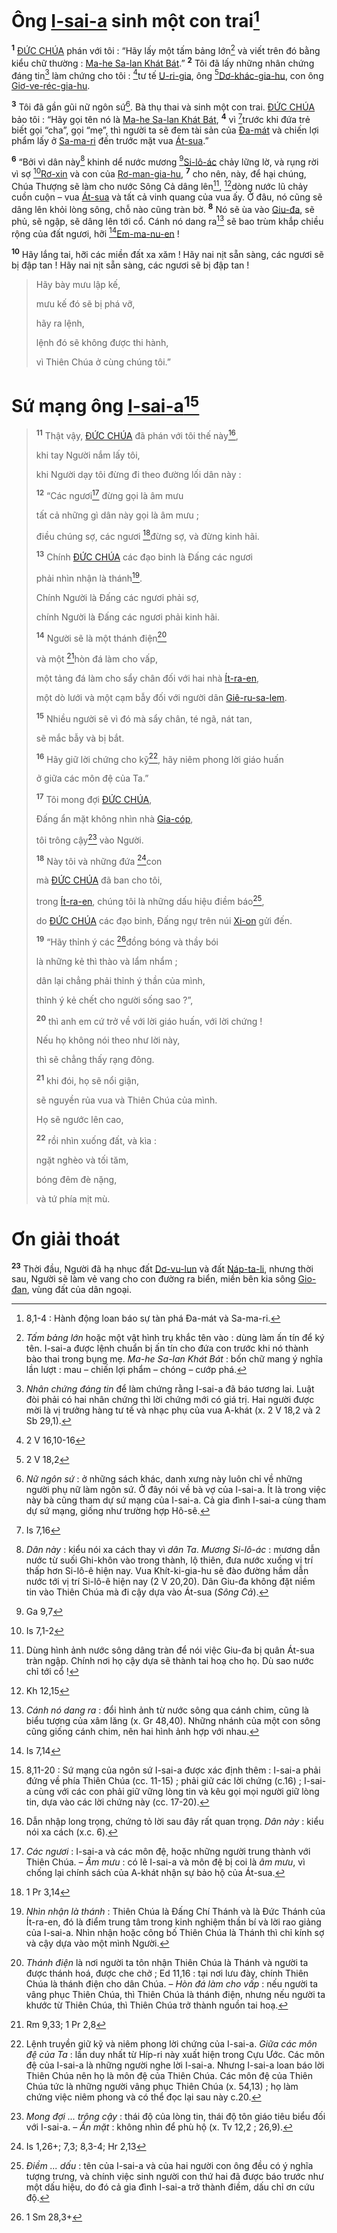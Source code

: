 # Ông [I-sai-a]() sinh một con trai[^1-9632a876-9bd2-4da6-92de-c28b8bbc14c1]
<sup><b>1</b></sup> [ĐỨC CHÚA]() phán với tôi : “Hãy lấy một tấm bảng lớn[^2-9632a876-9bd2-4da6-92de-c28b8bbc14c1] và viết trên đó bằng kiểu chữ thường : [Ma-he Sa-lan Khát Bát]().” <sup><b>2</b></sup> Tôi đã lấy những nhân chứng đáng tin[^3-9632a876-9bd2-4da6-92de-c28b8bbc14c1] làm chứng cho tôi : [^1@-9632a876-9bd2-4da6-92de-c28b8bbc14c1]tư tế [U-ri-gia](), ông [^2@-9632a876-9bd2-4da6-92de-c28b8bbc14c1][Dơ-khác-gia-hu](), con ông [Giơ-ve-réc-gia-hu]().

<sup><b>3</b></sup> Tôi đã gần gũi nữ ngôn sứ[^4-9632a876-9bd2-4da6-92de-c28b8bbc14c1]. Bà thụ thai và sinh một con trai. [ĐỨC CHÚA]() bảo tôi : “Hãy gọi tên nó là [Ma-he Sa-lan Khát Bát](), <sup><b>4</b></sup> vì [^3@-9632a876-9bd2-4da6-92de-c28b8bbc14c1]trước khi đứa trẻ biết gọi “cha”, gọi “mẹ”, thì người ta sẽ đem tài sản của [Đa-mát]() và chiến lợi phẩm lấy ở [Sa-ma-ri]() đến trước mặt vua [Át-sua]().”

<sup><b>6</b></sup> “Bởi vì dân này[^6-9632a876-9bd2-4da6-92de-c28b8bbc14c1] khinh dể nước mương [^4@-9632a876-9bd2-4da6-92de-c28b8bbc14c1][Si-lô-ác]() chảy lững lờ, và rụng rời vì sợ [^5@-9632a876-9bd2-4da6-92de-c28b8bbc14c1][Rơ-xin]() và con của [Rơ-man-gia-hu](), <sup><b>7</b></sup> cho nên, này, để hại chúng, Chúa Thượng sẽ làm cho nước Sông Cả dâng lên[^7-9632a876-9bd2-4da6-92de-c28b8bbc14c1], [^6@-9632a876-9bd2-4da6-92de-c28b8bbc14c1]dòng nước lũ chảy cuồn cuộn – vua [Át-sua]() và tất cả vinh quang của vua ấy. Ở đâu, nó cũng sẽ dâng lên khỏi lòng sông, chỗ nào cũng tràn bờ. <sup><b>8</b></sup> Nó sẽ ùa vào [Giu-đa](), sẽ phủ, sẽ ngập, sẽ dâng lên tới cổ. Cánh nó dang ra[^8-9632a876-9bd2-4da6-92de-c28b8bbc14c1] sẽ bao trùm khắp chiều rộng của đất ngươi, hỡi [^7@-9632a876-9bd2-4da6-92de-c28b8bbc14c1][Em-ma-nu-en]() !

<sup><b>10</b></sup> Hãy lắng tai, hỡi các miền đất xa xăm ! Hãy nai nịt sẵn sàng, các ngươi sẽ bị đập tan ! Hãy nai nịt sẵn sàng, các ngươi sẽ bị đập tan !

> Hãy bày mưu lập kế,
>
> mưu kế đó sẽ bị phá vỡ,
>
> hãy ra lệnh,
>
> lệnh đó sẽ không được thi hành,
>
> vì Thiên Chúa ở cùng chúng tôi.”

# Sứ mạng ông [I-sai-a]()[^11-9632a876-9bd2-4da6-92de-c28b8bbc14c1]

> <sup><b>11</b></sup> Thật vậy, [ĐỨC CHÚA]() đã phán với tôi thế này[^12-9632a876-9bd2-4da6-92de-c28b8bbc14c1],
>
> khi tay Người nắm lấy tôi,
>
> khi Người dạy tôi đừng đi theo đường lối dân này :
>
> <sup><b>12</b></sup> “Các ngươi[^13-9632a876-9bd2-4da6-92de-c28b8bbc14c1] đừng gọi là âm mưu
>
> tất cả những gì dân này gọi là âm mưu ;
>
> điều chúng sợ, các ngươi [^8@-9632a876-9bd2-4da6-92de-c28b8bbc14c1]đừng sợ, và đừng kinh hãi.
>
> <sup><b>13</b></sup> Chính [ĐỨC CHÚA]() các đạo binh là Đấng các ngươi
>
> phải nhìn nhận là thánh[^14-9632a876-9bd2-4da6-92de-c28b8bbc14c1].
>
> Chính Người là Đấng các ngươi phải sợ,
>
> chính Người là Đấng các ngươi phải kinh hãi.
>
> <sup><b>14</b></sup> Người sẽ là một thánh điện[^15-9632a876-9bd2-4da6-92de-c28b8bbc14c1]
>
> và một [^9@-9632a876-9bd2-4da6-92de-c28b8bbc14c1]hòn đá làm cho vấp,
>
> một tảng đá làm cho sẩy chân đối với hai nhà [Ít-ra-en](),
>
> một dò lưới và một cạm bẫy đối với người dân [Giê-ru-sa-lem]().
>
> <sup><b>15</b></sup> Nhiều người sẽ vì đó mà sẩy chân, té ngã, nát tan,
>
> sẽ mắc bẫy và bị bắt.
>
> <sup><b>16</b></sup> Hãy giữ lời chứng cho kỹ[^16-9632a876-9bd2-4da6-92de-c28b8bbc14c1], hãy niêm phong lời giáo huấn
>
> ở giữa các môn đệ của Ta.”
>
> <sup><b>17</b></sup> Tôi mong đợi [ĐỨC CHÚA](),
>
> Đấng ẩn mặt không nhìn nhà [Gia-cóp](),
>
> tôi trông cậy[^17-9632a876-9bd2-4da6-92de-c28b8bbc14c1] vào Người.
>
> <sup><b>18</b></sup> Này tôi và những đứa [^10@-9632a876-9bd2-4da6-92de-c28b8bbc14c1]con
>
> mà [ĐỨC CHÚA]() đã ban cho tôi,
>
> trong [Ít-ra-en](), chúng tôi là những dấu hiệu điềm báo[^18-9632a876-9bd2-4da6-92de-c28b8bbc14c1],
>
> do [ĐỨC CHÚA]() các đạo binh, Đấng ngự trên núi [Xi-on]() gửi đến.
>
> <sup><b>19</b></sup> “Hãy thỉnh ý các [^11@-9632a876-9bd2-4da6-92de-c28b8bbc14c1]đồng bóng và thầy bói
>
> là những kẻ thì thào và lẩm nhẩm ;
>
> dân lại chẳng phải thỉnh ý thần của mình,
>
> thỉnh ý kẻ chết cho người sống sao ?”,
>
> <sup><b>20</b></sup> thì anh em cứ trở về với lời giáo huấn, với lời chứng !
>
> Nếu họ không nói theo như lời này,
>
> thì sẽ chẳng thấy rạng đông.
>
> <sup><b>21</b></sup> khi đói, họ sẽ nổi giận,
>
> sẽ nguyền rủa vua và Thiên Chúa của mình.
>
> Họ sẽ ngước lên cao,
>
> <sup><b>22</b></sup> rồi nhìn xuống đất, và kìa :
>
> ngặt nghèo và tối tăm,
>
> bóng đêm đè nặng,
>
> và tứ phía mịt mù.

# Ơn giải thoát
<sup><b>23</b></sup> Thời đầu, Người đã hạ nhục đất [Dơ-vu-lun]() và đất [Náp-ta-li](), nhưng thời sau, Người sẽ làm vẻ vang cho con đường ra biển, miền bên kia sông [Gio-đan](), vùng đất của dân ngoại.

[^1-9632a876-9bd2-4da6-92de-c28b8bbc14c1]: 8,1-4 : Hành động loan báo sự tàn phá Đa-mát và Sa-ma-ri.
[^2-9632a876-9bd2-4da6-92de-c28b8bbc14c1]: *Tấm bảng lớn* hoặc một vật hình trụ khắc tên vào : dùng làm ấn tín để ký tên. I-sai-a được lệnh chuẩn bị ấn tín cho đứa con trước khi nó thành bào thai trong bụng mẹ. *Ma-he Sa-lan Khát Bát* : bốn chữ mang ý nghĩa lần lượt : mau – chiến lợi phẩm – chóng – cướp phá.
[^3-9632a876-9bd2-4da6-92de-c28b8bbc14c1]: *Nhân chứng đáng tin* để làm chứng rằng I-sai-a đã báo tương lai. Luật đòi phải có hai nhân chứng thì lời chứng mới có giá trị. Hai người được mời là vị trưởng hàng tư tế và nhạc phụ của vua A-khát (x. 2 V 18,2 và 2 Sb 29,1).
[^4-9632a876-9bd2-4da6-92de-c28b8bbc14c1]: *Nữ ngôn sứ* : ở những sách khác, danh xưng này luôn chỉ về những người phụ nữ làm ngôn sứ. Ở đây nói về bà vợ của I-sai-a. Ít là trong việc này bà cũng tham dự sứ mạng của I-sai-a. Cả gia đình I-sai-a cùng tham dự sứ mạng, giống như trường hợp Hô-sê.
[^6-9632a876-9bd2-4da6-92de-c28b8bbc14c1]: *Dân này* : kiểu nói xa cách thay vì *dân Ta*. *Mương Si-lô-ác* : mương dẫn nước từ suối Ghi-khôn vào trong thành, lộ thiên, đưa nước xuống vị trí thấp hơn Si-lô-ê hiện nay. Vua Khít-ki-gia-hu sẽ đào đường hầm dẫn nước tới vị trí Si-lô-ê hiện nay (2 V 20,20). Dân Giu-đa không đặt niềm tin vào Thiên Chúa mà đi cậy dựa vào Át-sua (*Sông Cả*).
[^7-9632a876-9bd2-4da6-92de-c28b8bbc14c1]: Dùng hình ảnh nước sông dâng tràn để nói việc Giu-đa bị quân Át-sua tràn ngập. Chính nơi họ cậy dựa sẽ thành tai hoạ cho họ. Dù sao nước chỉ tới cổ !
[^8-9632a876-9bd2-4da6-92de-c28b8bbc14c1]: *Cánh nó dang ra* : đổi hình ảnh từ nước sông qua cánh chim, cũng là biểu tượng của xâm lăng (x. Gr 48,40). Những nhánh của một con sông cũng giống cánh chim, nên hai hình ảnh hợp với nhau.
[^11-9632a876-9bd2-4da6-92de-c28b8bbc14c1]: 8,11-20 : Sứ mạng của ngôn sứ I-sai-a được xác định thêm : I-sai-a phải đứng về phía Thiên Chúa (cc. 11-15) ; phải giữ các lời chứng (c.16) ; I-sai-a cùng với các con phải giữ vững lòng tin và kêu gọi mọi người giữ lòng tin, dựa vào các lời chứng này (cc. 17-20).
[^12-9632a876-9bd2-4da6-92de-c28b8bbc14c1]: Dẫn nhập long trọng, chứng tỏ lời sau đây rất quan trọng. *Dân này* : kiểu nói xa cách (x.c. 6).
[^13-9632a876-9bd2-4da6-92de-c28b8bbc14c1]: *Các ngươi* : I-sai-a và các môn đệ, hoặc những người trung thành với Thiên Chúa. – *Âm mưu* : có lẽ I-sai-a và môn đệ bị coi là *âm mưu*, vì chống lại chính sách của A-khát nhận sự bảo hộ của Át-sua.
[^14-9632a876-9bd2-4da6-92de-c28b8bbc14c1]: *Nhìn nhận là thánh* : Thiên Chúa là Đấng Chí Thánh và là Đức Thánh của Ít-ra-en, đó là điểm trung tâm trong kinh nghiệm thần bí và lời rao giảng của I-sai-a. Nhìn nhận hoặc công bố Thiên Chúa là Thánh thì chỉ kính sợ và cậy dựa vào một mình Người.
[^15-9632a876-9bd2-4da6-92de-c28b8bbc14c1]: *Thánh điện* là nơi người ta tôn nhận Thiên Chúa là Thánh và người ta được thánh hoá, được che chở ; Ed 11,16 : tại nơi lưu đày, chính Thiên Chúa là thánh điện cho dân Chúa. – *Hòn đá làm cho vấp* : nếu người ta vâng phục Thiên Chúa, thì Thiên Chúa là thánh điện, nhưng nếu người ta khước từ Thiên Chúa, thì Thiên Chúa trở thành nguồn tai hoạ.
[^16-9632a876-9bd2-4da6-92de-c28b8bbc14c1]: Lệnh truyền giữ kỹ và niêm phong lời chứng của I-sai-a. *Giữa các môn đệ của Ta* : lần duy nhất từ Híp-ri này xuất hiện trong Cựu Ước. Các môn đệ của I-sai-a là những người nghe lời I-sai-a. Nhưng I-sai-a loan báo lời Thiên Chúa nên họ là môn đệ của Thiên Chúa. Các môn đệ của Thiên Chúa tức là những người vâng phục Thiên Chúa (x. 54,13) ; họ làm chứng việc niêm phong và có thể đọc lại sau này c.20.
[^17-9632a876-9bd2-4da6-92de-c28b8bbc14c1]: *Mong đợi ... trông cậy* : thái độ của lòng tin, thái độ tôn giáo tiêu biểu đối với I-sai-a. – *Ẩn mặt* : không nhìn để phù hộ (x. Tv 12,2 ; 26,9).
[^18-9632a876-9bd2-4da6-92de-c28b8bbc14c1]: *Điềm ... dấu* : tên của I-sai-a và của hai người con ông đều có ý nghĩa tượng trưng, và chính việc sinh người con thứ hai đã được báo trước như một dấu hiệu, do đó cả gia đình I-sai-a trở thành điềm, dấu chỉ ơn cứu độ.
[^1@-9632a876-9bd2-4da6-92de-c28b8bbc14c1]: 2 V 16,10-16
[^2@-9632a876-9bd2-4da6-92de-c28b8bbc14c1]: 2 V 18,2
[^3@-9632a876-9bd2-4da6-92de-c28b8bbc14c1]: Is 7,16
[^4@-9632a876-9bd2-4da6-92de-c28b8bbc14c1]: Ga 9,7
[^5@-9632a876-9bd2-4da6-92de-c28b8bbc14c1]: Is 7,1-2
[^6@-9632a876-9bd2-4da6-92de-c28b8bbc14c1]: Kh 12,15
[^7@-9632a876-9bd2-4da6-92de-c28b8bbc14c1]: Is 7,14
[^8@-9632a876-9bd2-4da6-92de-c28b8bbc14c1]: 1 Pr 3,14
[^9@-9632a876-9bd2-4da6-92de-c28b8bbc14c1]: Rm 9,33; 1 Pr 2,8
[^10@-9632a876-9bd2-4da6-92de-c28b8bbc14c1]: Is 1,26+; 7,3; 8,3-4; Hr 2,13
[^11@-9632a876-9bd2-4da6-92de-c28b8bbc14c1]: 1 Sm 28,3+